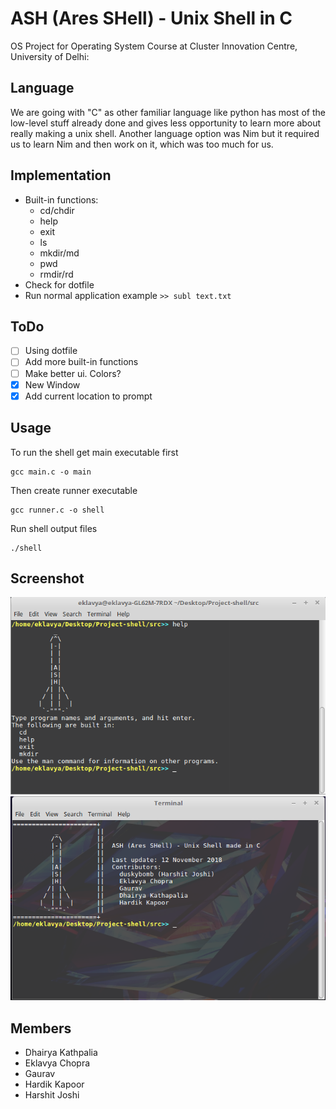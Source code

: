 # ASH (Ares SHell) - Unix Shell in C

OS Project for Operating System Course at Cluster Innovation Centre, University of Delhi:

## Language

 We are going with "C" as other familiar language like python has most of the low-level stuff already done and gives less opportunity to learn more about really making a unix shell. Another language option was Nim but it required us to learn Nim and then work on it, which was too much for us.

## Implementation

- Built-in functions:
  - cd/chdir
  - help
  - exit
  - ls
  - mkdir/md
  - pwd
  - rmdir/rd
- Check for dotfile
- Run normal application example `>> subl text.txt`

## ToDo

- [ ] Using dotfile
- [ ] Add more built-in functions
- [ ] Make better ui. Colors?
- [x] New Window
- [x] Add current location to prompt

## Usage

To run the shell get main executable first  

```
gcc main.c -o main
```

Then create runner  executable
```
gcc runner.c -o shell
```

Run shell output files

```
./shell
```


## Screenshot

![ash (Ares SHell)](https://github.com/Eklavya42/Project-shell/blob/master/images/Screenshot%20from%202018-11-10%2019-15-33.png?raw=true "ash help")
![ash (Ares SHell)](https://github.com/Eklavya42/Project-shell/blob/master/images/screenshot1.png?raw=true "ash new window")


## Members

- Dhairya Kathpalia
- Eklavya Chopra
- Gaurav
- Hardik Kapoor
- Harshit Joshi
